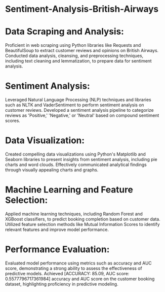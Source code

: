 # Sentiment-Analysis-British-Airways

# Data Scraping and Analysis:
Proficient in web scraping using Python libraries like Requests and BeautifulSoup to extract customer reviews and opinions on British Airways.
Conducted data analysis, cleansing, and preprocessing techniques, including text cleaning and lemmatization, to prepare data for sentiment analysis.

# Sentiment Analysis:
Leveraged Natural Language Processing (NLP) techniques and libraries such as NLTK and VaderSentiment to perform sentiment analysis on customer reviews.
Developed a sentiment analysis pipeline to categorize reviews as 'Positive,' 'Negative,' or 'Neutral' based on compound sentiment scores.

# Data Visualization:
Created compelling data visualizations using Python's Matplotlib and Seaborn libraries to present insights from sentiment analysis, including pie charts and word clouds.
Effectively communicated analytical findings through visually appealing charts and graphs.

# Machine Learning and Feature Selection:
Applied machine learning techniques, including Random Forest and XGBoost classifiers, to predict booking completion based on customer data.
Utilized feature selection methods like Mutual Information Scores to identify relevant features and improve model performance.

# Performance Evaluation:
Evaluated model performance using metrics such as accuracy and AUC score, demonstrating a strong ability to assess the effectiveness of predictive models.
Achieved [ACCURACY:  85.09, AUC score:  0.5577796717361984] accuracy and AUC score on the customer booking dataset, highlighting proficiency in predictive modeling.
